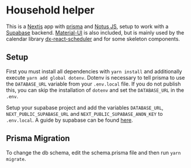 # Household helper

This is a [Nextjs] app with [prisma] and [Notus JS], setup to work with a [Supabase] backend.
[Material-UI] is also included, but is mainly used by the calendar library [dx-react-scheduler] and for some skeleton components.

## Setup

First you must install all dependencies with `yarn install` and additionally execute `yarn add global dotenv`. Dotenv is necessary to tell prisma to use the `DATABASE_URL` variable from your `.env.local` file. If you do not publish this, you can skip the installation of `dotenv` and set the `DATABASE_URL` in the `.env`.

Setup your supabase project and add the variables `DATABASE_URL`, `NEXT_PUBLIC_SUPABASE_URL` and `NEXT_PUBLIC_SUPABASE_ANON_KEY` to `.env.local`. A guide by supabase can be found [here].

## Prisma Migration

To change the db schema, edit the schema.prisma file and then run `yarn migrate`.

[nextjs]: https://nextjs.org/
[supabase]: https://supabase.com/
[prisma]: https://www.prisma.io/
[tailwindcss]: https://tailwindcss.com/
[material-ui]: https://mui.com/
[notus js]: https://www.creative-tim.com/product/notus-js
[dx-react-scheduler]: https://devexpress.github.io/devextreme-reactive/react/scheduler/docs/guides/getting-started/
[here]: https://supabase.com/docs/guides/with-nextjs
